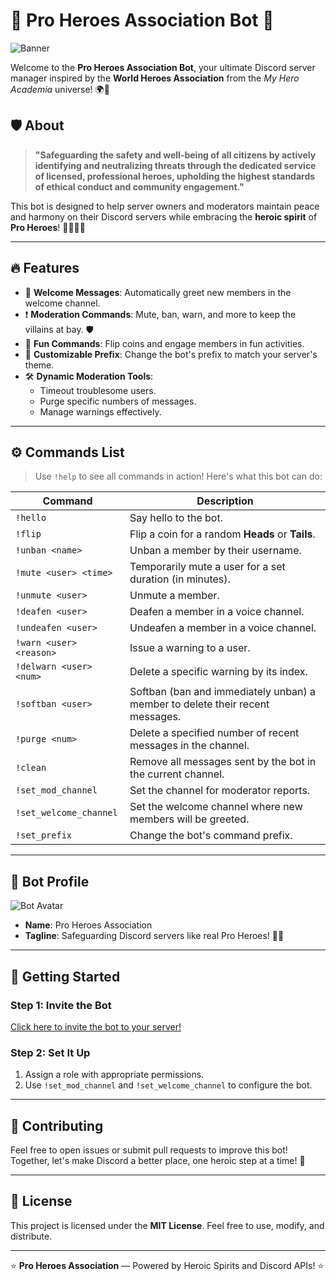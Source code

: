 # 🌟 Pro Heroes Association Bot 🌟

![Banner](![World_Heroes_Association](https://github.com/user-attachments/assets/d526bcf5-4f68-4c48-8a49-6ee6ed0826e6))

Welcome to the **Pro Heroes Association Bot**, your ultimate Discord server manager inspired by the **World Heroes Association** from the _My Hero Academia_ universe! 🌍💪

## 🛡️ About
> **"Safeguarding the safety and well-being of all citizens by actively identifying and neutralizing threats through the dedicated service of licensed, professional heroes, upholding the highest standards of ethical conduct and community engagement."**

This bot is designed to help server owners and moderators maintain peace and harmony on their Discord servers while embracing the **heroic spirit** of **Pro Heroes**! 🦸‍♂️🦸‍♀️

---

## 🔥 Features
- 👋 **Welcome Messages**: Automatically greet new members in the welcome channel.
- ❗ **Moderation Commands**: Mute, ban, warn, and more to keep the villains at bay. 🛡️
- 🎲 **Fun Commands**: Flip coins and engage members in fun activities.
- 🤖 **Customizable Prefix**: Change the bot's prefix to match your server's theme.
- 🛠️ **Dynamic Moderation Tools**:
  - Timeout troublesome users.
  - Purge specific numbers of messages.
  - Manage warnings effectively.

---

## ⚙️ Commands List
> Use `!help` to see all commands in action! Here's what this bot can do:

| Command                 | Description                                                                                       |
|-------------------------|---------------------------------------------------------------------------------------------------|
| `!hello`               | Say hello to the bot.                                                                            |
| `!flip`                | Flip a coin for a random **Heads** or **Tails**.                                                 |
| `!unban <name>`        | Unban a member by their username.                                                                |
| `!mute <user> <time>`  | Temporarily mute a user for a set duration (in minutes).                                         |
| `!unmute <user>`       | Unmute a member.                                                                                 |
| `!deafen <user>`       | Deafen a member in a voice channel.                                                              |
| `!undeafen <user>`     | Undeafen a member in a voice channel.                                                            |
| `!warn <user> <reason>`| Issue a warning to a user.                                                                       |
| `!delwarn <user> <num>`| Delete a specific warning by its index.                                                          |
| `!softban <user>`      | Softban (ban and immediately unban) a member to delete their recent messages.                    |
| `!purge <num>`         | Delete a specified number of recent messages in the channel.                                     |
| `!clean`               | Remove all messages sent by the bot in the current channel.                                      |
| `!set_mod_channel`     | Set the channel for moderator reports.                                                           |
| `!set_welcome_channel` | Set the welcome channel where new members will be greeted.                                       |
| `!set_prefix`          | Change the bot's command prefix.                                                                 |

---

## 📸 Bot Profile
![Bot Avatar](![ProHeroesAssociation](https://github.com/user-attachments/assets/d0dfda86-442e-42a1-a9fb-d15d690c6b42))

- **Name**: Pro Heroes Association
- **Tagline**: Safeguarding Discord servers like real Pro Heroes! 🦸‍♂️

---

## 🚀 Getting Started
### Step 1: Invite the Bot
[Click here to invite the bot to your server!](#)

### Step 2: Set It Up
1. Assign a role with appropriate permissions.
2. Use `!set_mod_channel` and `!set_welcome_channel` to configure the bot.

---

## 🌈 Contributing
Feel free to open issues or submit pull requests to improve this bot! Together, let's make Discord a better place, one heroic step at a time! 💪

---

## 📝 License
This project is licensed under the **MIT License**. Feel free to use, modify, and distribute.

---

⭐ **Pro Heroes Association** — Powered by Heroic Spirits and Discord APIs! ⭐
